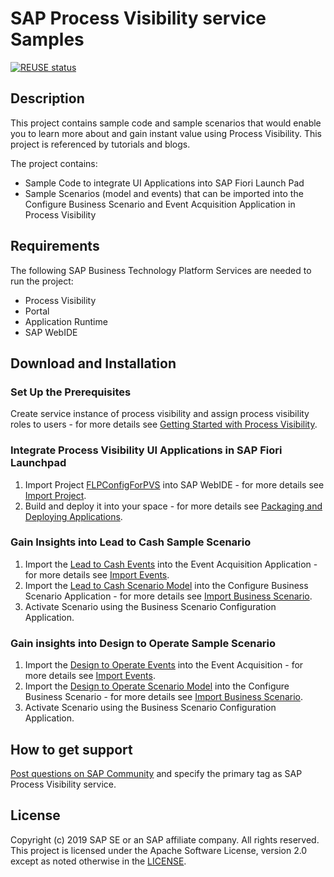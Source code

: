 # SAP Process Visibility service Samples
[![REUSE status](https://api.reuse.software/badge/github.com/SAP-samples/cloud-process-visibility)](https://api.reuse.software/info/github.com/SAP-samples/cloud-process-visibility)

## Description
This project contains sample code and sample scenarios that would enable you to learn more about and gain instant value using Process Visibility. This project is referenced by tutorials and blogs.

The project contains:
* Sample Code to integrate UI Applications into SAP Fiori Launch Pad
* Sample Scenarios (model and events) that can be imported into the Configure Business Scenario and Event Acquisition Application in Process Visibility 


## Requirements
The following SAP Business Technology Platform Services are needed to run the project:
* Process Visibility
* Portal
* Application Runtime
* SAP WebIDE


## Download and Installation

### Set Up the Prerequisites
Create service instance of process visibility and assign process visibility roles to users - for more details see [Getting Started with Process Visibility](https://help.sap.com/viewer/62fd39fa3eae4046b23dba285e84bfd4/Cloud/en-US/5d048d285e1b43d29efe04e2f9ab98fb.html).

### Integrate Process Visibility UI Applications in SAP Fiori Launchpad 
1. Import Project [FLPConfigForPVS](../../releases/download/1.0.0/FLPConfigForPVS.zip) into SAP WebIDE - for more details see [Import Project](https://help.sap.com/viewer/825270ffffe74d9f988a0f0066ad59f0/CF/en-US/e39599b757c541beb8e50b454f8d2431.html).
2. Build and deploy it into your space - for more details see [Packaging and Deploying Applications](https://help.sap.com/viewer/825270ffffe74d9f988a0f0066ad59f0/CF/en-US/1b0a7a0938944c7fac978d4b8e23a63f.html).

### Gain Insights into Lead to Cash Sample Scenario
1. Import the [Lead to Cash Events](../../releases/download/1.0.0/LeadToCashEvents.json) into the Event Acquisition Application - for more details see [Import Events](https://help.sap.com/viewer/62fd39fa3eae4046b23dba285e84bfd4/Cloud/en-US/72a054799c6f41e08b5445b950ac512d.html).
2. Import the [Lead to Cash Scenario Model](../../releases/download/1.0.0/LeadToCash.zip) into the Configure Business Scenario Application - for more details see [Import Business Scenario](https://help.sap.com/viewer/98815fb01f144355b2e8ceab5a338330/Cloud/en-US/879735a2cbc244578767d32610c8c141.html).
3. Activate Scenario using the Business Scenario Configuration Application.

### Gain insights into Design to Operate Sample Scenario 
1. Import the [Design to Operate Events](../../releases/download/1.0.0/DesignToOperateEvents.json) into the Event Acquisition - for more details see [Import Events](https://help.sap.com/viewer/62fd39fa3eae4046b23dba285e84bfd4/Cloud/en-US/72a054799c6f41e08b5445b950ac512d.html).
2. Import the [Design to Operate Scenario Model](../../releases/download/1.0.0/DesigntoOperate.zip) into the Configure Business Scenario - for more details see [Import Business Scenario](https://help.sap.com/viewer/98815fb01f144355b2e8ceab5a338330/Cloud/en-US/879735a2cbc244578767d32610c8c141.html).
3. Activate Scenario using the Business Scenario Configuration Application.

## How to get support 
[Post questions on SAP Community](https://answers.sap.com/questions/ask.html) and specify the primary tag as SAP Process Visibility service.

## License
Copyright (c) 2019 SAP SE or an SAP affiliate company. All rights reserved. This project is licensed under the Apache Software License, version 2.0 except as noted otherwise in the [LICENSE](LICENSES/Apache-2.0.txt).
